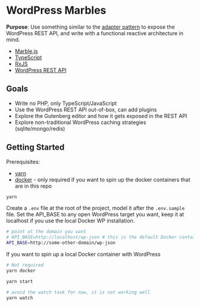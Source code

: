 # WordPress Marbles
**Purpose**: Use something similar to the [adapter pattern](https://en.wikipedia.org/wiki/Adapter_pattern) to expose the WordPress REST API, and write with a functional reactive architecture in mind. 

- [Marble.js](https://github.com/marblejs/marble)
- [TypeScript](https://www.typescriptlang.org/docs/home.html)
- [RxJS](https://rxjs-dev.firebaseapp.com/)
- [WordPress REST API](https://developer.wordpress.org/rest-api/)

## Goals
- Write no PHP, only TypeScript/JavaScript
- Use the WordPress REST API out-of-box, can add plugins
- Explore the Gutenberg editor and how it gets exposed in the REST API
- Explore non-traditional WordPress caching strategies (sqlite/mongo/redis)

## Getting Started
Prerequisites:
- [yarn](https://yarnpkg.com/en/docs/getting-started)
- [docker](https://www.docker.com/get-started) - only required if you want to spin up the docker containers that are in this repo 

```bash
yarn
```

Create a `.env` file at the root of the project, model it after the `.env.sample` file. Set the API_BASE to any open WordPress target you want, keep it at localhost if you use the local Docker WP installation.
```bash
# point at the domain you want 
# API_BASE=http://localhost/wp-json # this is the default Docker container
API_BASE=http://some-other-domain/wp-json 
```

If you want to spin up a local Docker container with WordPress
```bash
# Not required
yarn docker
```

```bash
yarn start
```

```bash
# avoid the watch task for now, it is not working well
yarn watch 
```